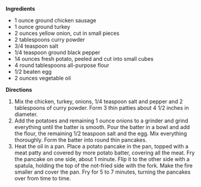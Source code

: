 **Ingredients**
- 1 ounce ground chicken sausage
- 1 ounce ground turkey
- 2 ounces yellow onion, cut in small pieces
- 2 tablespoons curry powder
- 3/4 teaspoon salt
- 1/4 teaspoon ground black pepper
- 14 ounces fresh potato, peeled and cut into small cubes
- 4 round tablespoons all-purpose flour
- 1/2 beaten egg
- 2 ounces vegetable oil

**Directions**
1. Mix the chicken, turkey, onions, 1/4 teaspoon salt and pepper and 2 tablespoons of curry powder. Form 3 thin patties about 4 1/2 inches in diameter.
2. Add the potatoes and remaining 1 ounce onions to a grinder and grind everything until the batter is smooth. Pour the batter in a bowl and add the flour, the remaining 1/2 teaspoon salt and the egg. Mix everything thoroughly. Form the batter into round thin pancakes.
3. Heat the oil in a pan. Place a potato pancake in the pan, topped with a meat patty and covered by more potato batter, covering all the meat. Fry the pancake on one side, about 1 minute. Flip it to the other side with a spatula, holding the top of the not-fried side with the fork. Make the fire smaller and cover the pan. Fry for 5 to 7 minutes, turning the pancakes over from time to time.